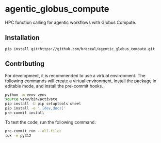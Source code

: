 # agentic_globus_compute

HPC function calling for agentic workflows with Globus Compute.

## Installation

```console
pip install git+https://github.com/braceal/agentic_globus_compute.git
```

## Contributing

For development, it is recommended to use a virtual environment. The following
commands will create a virtual environment, install the package in editable
mode, and install the pre-commit hooks.
```bash
python -m venv venv
source venv/bin/activate
pip install -U pip setuptools wheel
pip install -e '.[dev,docs]'
pre-commit install
```
To test the code, run the following command:
```bash
pre-commit run --all-files
tox -e py312
```
